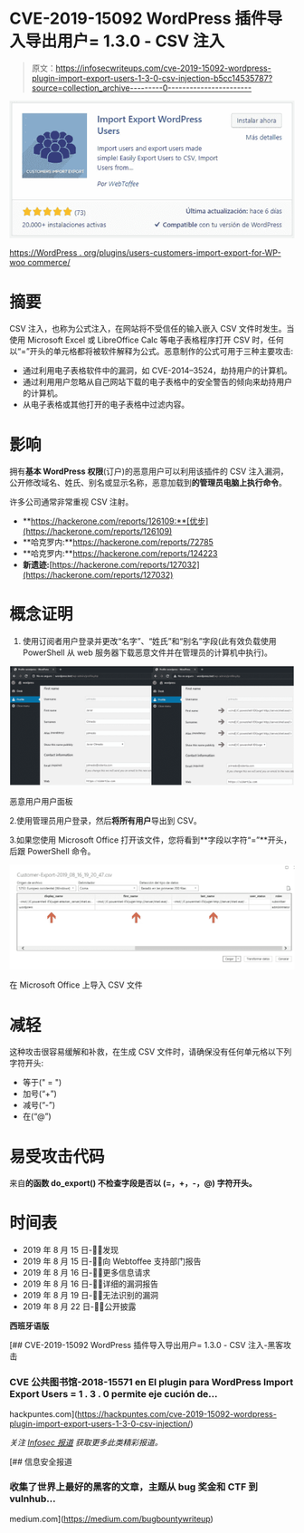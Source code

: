 # CVE-2019-15092 WordPress 插件导入导出用户= 1.3.0 - CSV 注入

> 原文：<https://infosecwriteups.com/cve-2019-15092-wordpress-plugin-import-export-users-1-3-0-csv-injection-b5cc14535787?source=collection_archive---------0----------------------->

![](img/f3ef26a3c1f1362245e6539b3d2c9d75.png)

[https://WordPress . org/plugins/users-customers-import-export-for-WP-woo commerce/](https://wordpress.org/plugins/users-customers-import-export-for-wp-woocommerce/)

# 摘要

CSV 注入，也称为公式注入，在网站将不受信任的输入嵌入 CSV 文件时发生。当使用 Microsoft Excel 或 LibreOffice Calc 等电子表格程序打开 CSV 时，任何以“=”开头的单元格都将被软件解释为公式。恶意制作的公式可用于三种主要攻击:

*   通过利用电子表格软件中的漏洞，如 CVE-2014–3524，劫持用户的计算机。
*   通过利用用户忽略从自己网站下载的电子表格中的安全警告的倾向来劫持用户的计算机。
*   从电子表格或其他打开的电子表格中过滤内容。

# 影响

拥有**基本 WordPress 权限**(订户)的恶意用户可以利用该插件的 CSV 注入漏洞，公开修改域名、姓氏、别名或显示名称，恶意加载到**的管理员电脑上执行命令**。

许多公司通常非常重视 CSV 注射。

*   **https://hackerone.com/reports/126109:**[优步](https://hackerone.com/reports/126109)
*   **哈克罗内:**https://hackerone.com/reports/72785
*   **哈克罗内:**https://hackerone.com/reports/124223
*   **新遗迹:**[https://hackerone.com/reports/127032](https://hackerone.com/reports/127032)

# 概念证明

1.  使用订阅者用户登录并更改“名字”、“姓氏”和“别名”字段(此有效负载使用 PowerShell 从 web 服务器下载恶意文件并在管理员的计算机中执行)。

![](img/5cc22ccbaf50effb3da144a29d3c334e.png)

恶意用户用户面板

2.使用管理员用户登录，然后**将所有用户**导出到 CSV。

3.如果您使用 Microsoft Office 打开该文件，您将看到**字段以字符“=”**开头，后跟 PowerShell 命令。

![](img/d0e6067b1a194153bf2ff4bd116da839.png)

在 Microsoft Office 上导入 CSV 文件

# 减轻

这种攻击很容易缓解和补救，在生成 CSV 文件时，请确保没有任何单元格以下列字符开头:

*   等于(" = ")
*   加号(“+”)
*   减号(“-”)
*   在(“@”)

# 易受攻击代码

来自**的函数 **do_export()** 不检查字段是否以 **(=，+，-，@)** 字符开头。**

# 时间表

*   2019 年 8 月 15 日-👨‍💻发现
*   2019 年 8 月 15 日-👨‍💻向 Webtoffee 支持部门报告
*   2019 年 8 月 16 日-👨‍💼更多信息请求
*   2019 年 8 月 16 日-👨‍💻详细的漏洞报告
*   2019 年 8 月 19 日-👨‍💼无法识别的漏洞
*   2019 年 8 月 22 日-👨‍💻公开披露

**西班牙语版**

[](https://hackpuntes.com/cve-2019-15092-wordpress-plugin-import-export-users-1-3-0-csv-injection/) [## CVE-2019-15092 WordPress 插件导入导出用户= 1.3.0 - CSV 注入-黑客攻击

### CVE 公共图书馆-2018-15571 en El plugin para WordPress Import Export Users = 1 . 3 . 0 permite eje cución de…

hackpuntes.com](https://hackpuntes.com/cve-2019-15092-wordpress-plugin-import-export-users-1-3-0-csv-injection/) 

*关注* [*Infosec 报道*](https://medium.com/bugbountywriteup) *获取更多此类精彩报道。*

[](https://medium.com/bugbountywriteup) [## 信息安全报道

### 收集了世界上最好的黑客的文章，主题从 bug 奖金和 CTF 到 vulnhub…

medium.com](https://medium.com/bugbountywriteup)